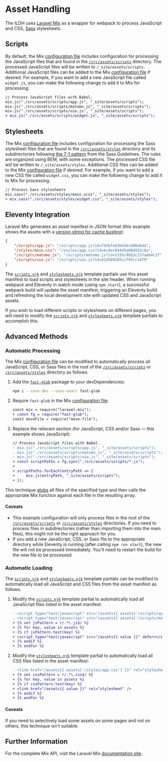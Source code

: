 # Asset Handling

The ILDH uses [Laravel Mix](https://laravel-mix.com) as a wrapper for webpack to process JavaScript and CSS,
[Sass](http://sass-lang.com) stylesheets.

## Scripts

By default, the Mix [configuration file](../../webpack.mix.js) includes configuration for processing the JavaScript
files that are found in the [`/src/assets/scripts`](scripts) directory. The processed JavaScript files will be written
to `/_site/assets/scripts`. Additional JavaScript files can be added to the Mix [configuration file](../../webpack.mix.js)
if desired. For example, if you want to add a new JavaScript file called `widget.js`, you can make the following change
to add it to Mix for processing:

```diff
// Process JavaScript files with Babel.
mix.js("./src/assets/scripts/app.js", "_site/assets/scripts");
mix.js("./src/assets/scripts/matomo.js", "_site/assets/scripts");
mix.js("./src/assets/scripts/uio.js", "_site/assets/scripts");
+ mix.js("./src/assets/scripts/widget.js", "_site/assets/scripts");
```

## Stylesheets

The Mix [configuration file](../../webpack.mix.js) includes configuration for processing the Sass stylesheet files that
are found in the [`/src/assets/styles`](styles) directory and its subdirectories following [the 7-1 pattern](https://sass-guidelin.es/#the-7-1-pattern)
from the Sass Guidelines. The rules are organized using BEM, with some exceptions. The processed CSS file will be written
to `/_site/assets/styles`. Additional CSS files can be added to the Mix [configuration file](../../webpack.mix.js) if
desired. For example, if you want to add a new CSS file called `widget.css`, you can make the following change to add it
to Mix for processing:

```diff
// Process Sass stylesheets
mix.sass("./src/assets/styles/main.scss", "_site/assets/styles");
+ mix.sass("./src/assets/styles/widget.css", "_site/assets/styles");
```

## Eleventy Integration

Laravel Mix generates an asset manifest in JSON format (this example shows the assets with a [version string for cache
busting](https://laravel-mix.com/docs/5.0/versioning)):

```json
{
    "/scripts/app.js": "/scripts/app.js?id=f45bfe43b5e6cb80a6da",
    "/styles/main.css": "/styles/app.css?id=bc8ec84445a00d932c8a",
    "/scripts/matomo.js": "/scripts/matomo.js?id=3155c9bb3c237aa64c27",
    "/scripts/uio.js": "/scripts/uio.js?id=41d589185ccf95cc14f9"
}
```

The [`scripts.njk`](../_includes/partials/scripts.njk) and [`stylesheets.njk`](../_includes/partials/stylesheets.njk)
template partials use this asset manifest to load scripts and stylesheets in the site header. When running webpack and
Eleventy in watch mode (using `npm start`), a successful webpack build will update the asset manifest, triggering an
Eleventy build and refreshing the local development site with updated CSS and JavaScript assets.

If you wish to load different scripts or stylesheets on different pages, you will need to modify the
[`scripts.njk`](../_includes/partials/scripts.njk) and [`stylesheets.njk`](../_includes/partials/stylesheets.njk)
template partials to accomplish this.

## Advanced Methods

### Automatic Processing

The Mix [configuration file](../../webpack.mix.js) can be modified to automatically process all JavaScript, CSS, or
Sass files in the root of the [`/src/assets/scripts`](scripts) or [`/src/assets/styles`](styles) directory as
follows.

1. Add the [`fast-glob`](https://www.npmjs.com/package/fast-glob) package to your devDependencies:

    ```bash
    npm i --save-dev --save-exact fast-glob
    ```

2. Require `fast-glob` in the Mix [configuration file](../../webpack.mix.js):

    ```diff
    const mix = require("laravel-mix");
    + const fg = require("fast-glob");
    const moveFile = require("move-file");
    ```

3. Replace the relevant section (for JavaScript, CSS and/or Sass — this example shows JavaScript):

    ```diff
    // Process JavaScript files with Babel.
    - mix.js("./src/assets/scripts/app.js", "_site/assets/scripts");
    - mix.js("./src/assets/scripts/matomo.js", "_site/assets/scripts");
    - mix.js("./src/assets/scripts/uio.js", "_site/assets/scripts");
    + const scriptPaths = fg.sync("./src/assets/scripts/*.js");
    +
    + scriptPaths.forEach(entryPath => {
    +     mix.js(entryPath, "_site/assets/scripts");
    + });
    ```

This technique [globs](https://en.wikipedia.org/wiki/Glob_(programming)) all files of the specified type and then calls
the appropriate Mix function against each file in the resulting array.

#### Caveats

- This example configuration will only process files in the root of the [`/src/assets/scripts`](scripts) or
  [`/src/assets/styles`](styles) directories. If you need to process files in subdirectories (rather than importing them
  into the main files), this might not be the right approach for you.
- If you add a new JavaScript, CSS, or Sass file to the appropriate directory while Eleventy is running (after
  calling `npm run start`), the new file will not be processed immediately. You'll need to restart the build for the new
  file to be processed.

### Automatic Loading

The [`scripts.njk`](../_includes/partials/scripts.njk) and [`stylesheets.njk`](../_includes/partials/stylesheets.njk)
template partials can be modified to automatically load all JavaScript and CSS files from the asset manifest as follows.

1. Modify the [`scripts.njk`](../_includes/partials/scripts.njk) template partial to automatically load all JavaScript
   files listed in the asset manifest:

    ```diff
    - <script type="text/javascript" src="/assets{{ assets['/scripts/app.js'] }}" defer></script>
    - <script type="text/javascript" src="/assets{{ assets['/scripts/matomo.js'] }}" defer></script>
    + {% set jsPattern = r/.*\.js$/ %}
    + {% for key, value in assets %}
    + {% if jsPattern.test(key) %}
    + <script type="text/javascript" src="/assets{{ value }}" defer></script>
    + {% endif %}
    + {% endfor %}
    ```

2. Modify the [`stylesheets.njk`](../_includes/partials/stylesheets.njk) template partial to automatically load all CSS
   files listed in the asset manifest:

    ```diff
    - <link href="/assets{{ assets['/styles/app.css'] }}" rel="stylesheet" />
    + {% set cssPattern = r/.*\.css$/ %}
    + {% for key, value in assets %}
    + {% if cssPattern.test(key) %}
    + <link href="/assets{{ value }}" rel="stylesheet" />
    + {% endif %}
    + {% endfor %}
    ```

#### Caveats

If you need to selectively load some assets on some pages and not on others, this technique isn't suitable.

## Further Information

For the complete Mix API, visit the Laravel Mix [documentation site](https://laravel-mix.com/docs/5.0/installation).

